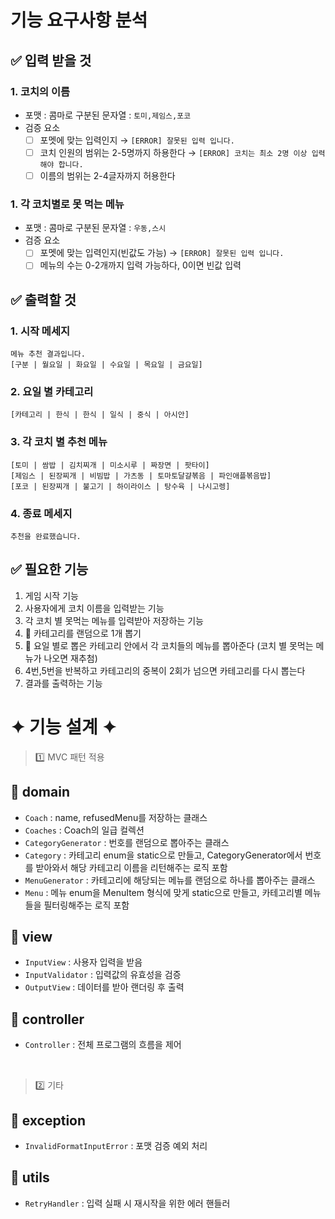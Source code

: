 # 기능 요구사항 분석

## ✅ 입력 받을 것

### 1. 코치의 이름

- 포맷 : 콤마로 구분된 문자열 : `토미,제임스,포코`
- 검증 요소
  - [ ] 포멧에 맞는 입력인지 → `[ERROR] 잘못된 입력 입니다.`
  - [ ] 코치 인원의 범위는 2-5명까지 하용한다 → `[ERROR] 코치는 최소 2명 이상 입력해야 합니다.`
  - [ ] 이름의 범위는 2-4글자까지 허용한다

### 1. 각 코치별로 못 먹는 메뉴

- 포맷 : 콤마로 구분된 문자열 : `우동,스시`
- 검증 요소
  - [ ] 포멧에 맞는 입력인지(빈값도 가능) → `[ERROR] 잘못된 입력 입니다.`
  - [ ] 메뉴의 수는 0-2개까지 입력 가능하다, 0이면 빈값 입력

## ✅ 출력할 것

### 1. 시작 메세지

```
메뉴 추천 결과입니다.
[구분 | 월요일 | 화요일 | 수요일 | 목요일 | 금요일]
```

### 2. 요일 별 카테고리

```
[카테고리 | 한식 | 한식 | 일식 | 중식 | 아시안]
```

### 3. 각 코치 별 추천 메뉴

```
[토미 | 쌈밥 | 김치찌개 | 미소시루 | 짜장면 | 팟타이]
[제임스 | 된장찌개 | 비빔밥 | 가츠동 | 토마토달걀볶음 | 파인애플볶음밥]
[포코 | 된장찌개 | 불고기 | 하이라이스 | 탕수육 | 나시고렝]
```

### 4. 종료 메세지

```
추천을 완료했습니다.
```

## ✅ 필요한 기능

1. 게임 시작 기능
2. 사용자에게 코치 이름을 입력받는 기능
3. 각 코치 별 못먹는 메뉴를 입력받아 저장하는 기능
4. 🔁 카테고리를 랜덤으로 1개 뽑기
5. 🔁 요일 별로 뽑은 카테고리 안에서 각 코치들의 메뉴를 뽑아준다 (코치 별 못먹는 메뉴가 나오면 재추첨)
6. 4번,5번을 반복하고 카테고리의 중복이 2회가 넘으면 카테고리를 다시 뽑는다
7. 결과를 출력하는 기능

# ✦ 기능 설계 ✦

> 1️⃣ MVC 패턴 적용

## 📍 domain

- `Coach` : name, refusedMenu를 저장하는 클래스
- `Coaches` : Coach의 일급 컬렉션
- `CategoryGenerator` : 번호를 랜덤으로 뽑아주는 클래스
- `Category` : 카테고리 enum을 static으로 만들고, CategoryGenerator에서 번호를 받아와서 해당 카테고리 이름을 리턴해주는 로직 포함
- `MenuGenerator` : 카테고리에 해당되는 메뉴를 랜덤으로 하나를 뽑아주는 클래스
- `Menu` : 메뉴 enum을 MenuItem 형식에 맞게 static으로 만들고, 카테고리별 메뉴들을 필터링해주는 로직 포함

## 📍 view

- `InputView` : 사용자 입력을 받음
- `InputValidator` : 입력값의 유효성을 검증
- `OutputView` : 데이터를 받아 랜더링 후 출력

## 📍 controller

- `Controller` : 전체 프로그램의 흐름을 제어

<br/>

> 2️⃣ 기타

## 📍 exception

- `InvalidFormatInputError` : 포맷 검증 예외 처리

## 📍 utils

- `RetryHandler` : 입력 실패 시 재시작을 위한 에러 핸들러